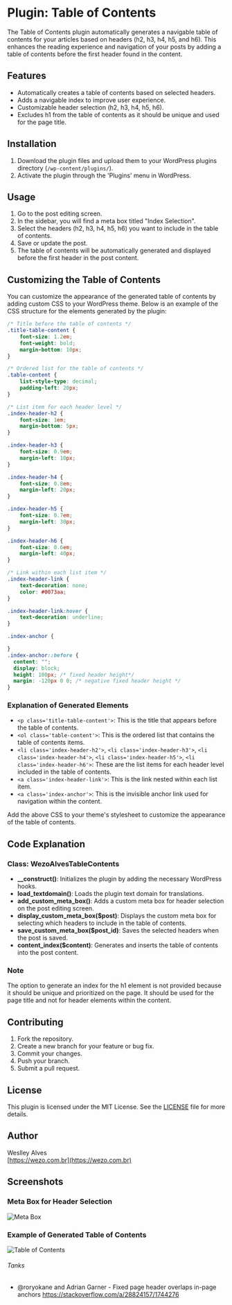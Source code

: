 # Plugin: Table of Contents

The Table of Contents plugin automatically generates a navigable table of contents for your articles based on headers (h2, h3, h4, h5, and h6). This enhances the reading experience and navigation of your posts by adding a table of contents before the first header found in the content.

## Features
- Automatically creates a table of contents based on selected headers.
- Adds a navigable index to improve user experience.
- Customizable header selection (h2, h3, h4, h5, h6).
- Excludes h1 from the table of contents as it should be unique and used for the page title.

## Installation
1. Download the plugin files and upload them to your WordPress plugins directory (`/wp-content/plugins/`).
2. Activate the plugin through the 'Plugins' menu in WordPress.

## Usage
1. Go to the post editing screen.
2. In the sidebar, you will find a meta box titled "Index Selection".
3. Select the headers (h2, h3, h4, h5, h6) you want to include in the table of contents.
4. Save or update the post.
5. The table of contents will be automatically generated and displayed before the first header in the post content.

## Customizing the Table of Contents

You can customize the appearance of the generated table of contents by adding custom CSS to your WordPress theme. Below is an example of the CSS structure for the elements generated by the plugin:

```css
/* Title before the table of contents */
.title-table-content {
    font-size: 1.2em;
    font-weight: bold;
    margin-bottom: 10px;
}

/* Ordered list for the table of contents */
.table-content {
    list-style-type: decimal;
    padding-left: 20px;
}

/* List item for each header level */
.index-header-h2 {
    font-size: 1em;
    margin-bottom: 5px;
}

.index-header-h3 {
    font-size: 0.9em;
    margin-left: 10px;
}

.index-header-h4 {
    font-size: 0.8em;
    margin-left: 20px;
}

.index-header-h5 {
    font-size: 0.7em;
    margin-left: 30px;
}

.index-header-h6 {
    font-size: 0.6em;
    margin-left: 40px;
}

/* Link within each list item */
.index-header-link {
    text-decoration: none;
    color: #0073aa;
}

.index-header-link:hover {
    text-decoration: underline;
}

.index-anchor {

}
.index-anchor::before {
  content: "";
  display: block;
  height: 100px; /* fixed header height*/
  margin: -120px 0 0; /* negative fixed header height */
}
```

### Explanation of Generated Elements
- `<p class='title-table-content'>`: This is the title that appears before the table of contents.
- `<ol class='table-content'>`: This is the ordered list that contains the table of contents items.
- `<li class='index-header-h2'>`, `<li class='index-header-h3'>`, `<li class='index-header-h4'>`, `<li class='index-header-h5'>`, `<li class='index-header-h6'>`: These are the list items for each header level included in the table of contents.
- `<a class='index-header-link'>`: This is the link nested within each list item.
- `<a class='index-anchor'>`: This is the invisible anchor link used for navigation within the content.

Add the above CSS to your theme's stylesheet to customize the appearance of the table of contents.

## Code Explanation

### Class: WezoAlvesTableContents
- **__construct()**: Initializes the plugin by adding the necessary WordPress hooks.
- **load_textdomain()**: Loads the plugin text domain for translations.
- **add_custom_meta_box()**: Adds a custom meta box for header selection on the post editing screen.
- **display_custom_meta_box($post)**: Displays the custom meta box for selecting which headers to include in the table of contents.
- **save_custom_meta_box($post_id)**: Saves the selected headers when the post is saved.
- **content_index($content)**: Generates and inserts the table of contents into the post content.

### Note
The option to generate an index for the h1 element is not provided because it should be unique and prioritized on the page. It should be used for the page title and not for header elements within the content.

## Contributing
1. Fork the repository.
2. Create a new branch for your feature or bug fix.
3. Commit your changes.
4. Push your branch.
5. Submit a pull request.

## License
This plugin is licensed under the MIT License. See the [LICENSE](LICENSE) file for more details.

## Author
Weslley Alves  
[https://wezo.com.br](https://wezo.com.br)

## Screenshots
### Meta Box for Header Selection
![Meta Box](table_of_contents_admin.png)

### Example of Generated Table of Contents
![Table of Contents](table_of_contents_site.png)

###### Tanks
- @roryokane and Adrian Garner - Fixed page header overlaps in-page anchors https://stackoverflow.com/a/28824157/1744276